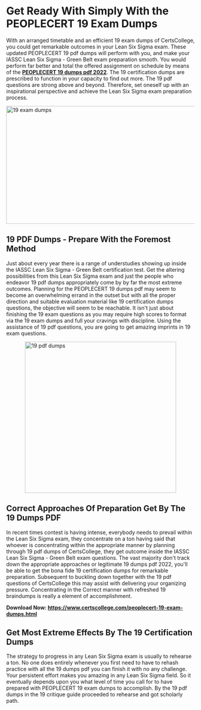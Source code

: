 <h1><strong>Get Ready With Simply With the PEOPLECERT 19 Exam Dumps&nbsp;</strong></h1>
<p><span style="font-weight: 400;">With an arranged timetable and an efficient  19 exam dumps of CertsCollege, you could get remarkable outcomes in your Lean Six Sigma exam. These updated PEOPLECERT 19 pdf dumps will perform with you, and make your IASSC Lean Six Sigma - Green Belt exam preparation smooth. You would perform far better and total the offered assignment on schedule by means of the <strong><a href="https://www.certscollege.com/peoplecert-19-exam-dumps.html">PEOPLECERT 19 dumps pdf 2022</a></strong>. The 19 certification dumps are prescribed to function in your capacity to find out more. The  19 pdf questions are strong above and beyond. Therefore, set oneself up with an inspirational perspective and achieve the Lean Six Sigma exam preparation process.&nbsp;</span></p>
<p><span style="font-weight: 400;"><img style="display: block; margin-left: auto; margin-right: auto;" src="https://i.ibb.co/CPDK3ps/Yellow-and-Blue-Initiative-Blog-Banner.png" alt="19 exam dumps" width="559" height="315" /></span></p>
<h2><strong>19 PDF Dumps - Prepare With the Foremost Method</strong></h2>
<p><span style="font-weight: 400;">Just about every year there is a range of understudies showing up inside the IASSC Lean Six Sigma - Green Belt certification test. Get the altering possibilities from this Lean Six Sigma exam and just the people who endeavor 19 pdf dumps appropriately come by by far the most extreme outcomes. Planning for the PEOPLECERT 19 dumps pdf may seem to become an overwhelming errand in the outset but with all the proper direction and suitable evaluation material like 19 certification dumps questions, the objective will seem to be reachable. It isn't just about finishing the 19 exam questions as you may require high scores to format via the 19 exam dumps and full your cravings with discipline. Using the assistance of 19 pdf questions, you are going to get amazing imprints in 19 exam questions.</span></p>
<p><span style="font-weight: 400;"><a href="https://tinyurl.com/3xxxjay7"><img style="display: block; margin-left: auto; margin-right: auto;" src="https://i.ibb.co/9tMrhdY/Teacher-Appreciation-Invitation.png" alt="19 pdf dumps " width="404" height="404" /></a></span></p>
<h2><strong>Correct Approaches Of Preparation Get By The 19 Dumps PDF</strong></h2>
<p><span style="font-weight: 400;">In recent times contest is having intense, everybody needs to prevail within the Lean Six Sigma exam, they concentrate on a ton having said that whoever is concentrating within the appropriate manner by planning through 19 pdf dumps of CertsCollege, they get outcome inside the IASSC Lean Six Sigma - Green Belt exam questions. The vast majority don't track down the appropriate approaches or legitimate 19 dumps pdf 2022, you'll be able to get the bona fide 19 certification dumps for remarkable preparation. Subsequent to buckling down together with the  19 pdf questions of CertsCollege this may assist with delivering your organizing pressure. Concentrating in the Correct manner with refreshed 19 braindumps is really a element of accomplishment.</span></p>
<p><span style="font-weight: 400;"><strong>Download Now: <a href="https://www.certscollege.com/peoplecert-19-exam-dumps.html">https://www.certscollege.com/peoplecert-19-exam-dumps.html</a></strong></span></p>
<h2><strong>Get Most Extreme Effects By The 19 Certification Dumps</strong></h2>
<p><span style="font-weight: 400;">The strategy to progress in any Lean Six Sigma exam is usually to rehearse a ton. No one does entirely whenever you first need to have to rehash practice with all the 19 dumps pdf you can finish it with no any challenge. Your persistent effort makes you amazing in any Lean Six Sigma field. So it eventually depends upon you what level of time you call for to have prepared with PEOPLECERT 19 exam dumps to accomplish. By the 19 pdf dumps in the 19 critique guide proceeded to rehearse and got scholarly path.</span></p>
